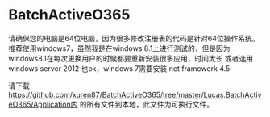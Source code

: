 # BatchActiveO365

请确保您的电脑是64位电脑，因为很多修改注册表的代码是针对64位操作系统。
推荐使用windows7，虽然我是在windows 8.1上进行测试的，但是因为windows8.1在每次更换用户的时候都要重新安装很多应用，时间太长
或者选用windows server 2012 也ok，windows 7需要安装.net framework 4.5

请下载 https://github.com/xuren87/BatchActiveO365/tree/master/Lucas.BatchActiveO365/Application内 的所有文件到本地，此文件为可执行文件。